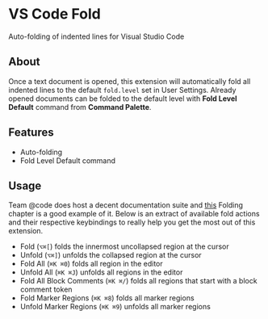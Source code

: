 # VS Code Fold
Auto-folding of indented lines for Visual Studio Code

## About

Once a text document is opened, this extension will automatically fold all
indented lines to the default `fold.level` set in User Settings. Already
opened documents can be folded to the default level with **Fold Level
Default** command from **Command Palette**.

## Features

- Auto-folding
- Fold Level Default command


## Usage

Team @code does host a decent documentation suite and
[this](https://code.visualstudio.com/docs/editor/codebasics#_folding) Folding
chapter is a good example of it. Below is an extract of available fold
actions and their respective keybindings to really help you get the most out
of this extension.

- Fold (`⌥⌘[`) folds the innermost uncollapsed region at the cursor
- Unfold (`⌥⌘]`) unfolds the collapsed region at the cursor
- Fold All (`⌘K ⌘0`) folds all region in the editor
- Unfold All (`⌘K ⌘J`) unfolds all regions in the editor
- Fold All Block Comments (`⌘K ⌘/`) folds all regions that start with a block comment token
- Fold Marker Regions (`⌘K ⌘8`) folds all marker regions
- Unfold Marker Regions (`⌘K ⌘9`) unfolds all marker regions
